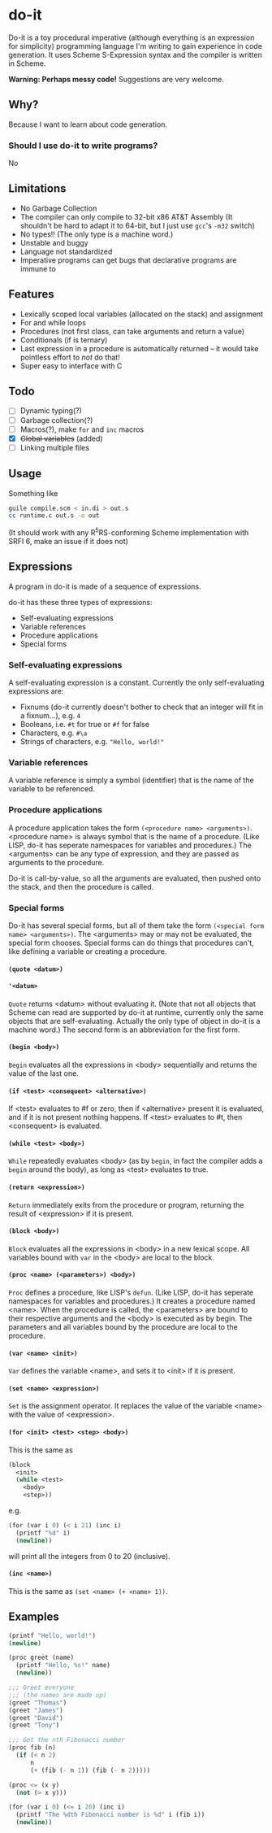 # do-it
Do-it is a toy procedural imperative (although everything is an expression for simplicity) programming language I'm writing to gain experience in code generation. It uses Scheme S-Expression syntax and the compiler is written in Scheme.

**Warning: Perhaps messy code!** Suggestions are very welcome.

## Why?
Because I want to learn about code generation.

### Should I use do-it to write programs?
No

## Limitations
* No Garbage Collection
* The compiler can only compile to 32-bit x86 AT&T Assembly
  (It shouldn't be hard to adapt it to 64-bit, but I just use `gcc`'s `-m32` switch)
* No types!! (The only type is a machine word.)
* Unstable and buggy
* Language not standardized
* Imperative programs can get bugs that declarative programs are immune to

## Features
* Lexically scoped local variables (allocated on the stack) and assignment
* For and while loops
* Procedures (not first class, can take arguments and return a value)
* Conditionals (if is ternary)
* Last expression in a procedure is automatically returned &ndash; it would take pointless effort to *not* do that!
* Super easy to interface with C

## Todo
- [ ] Dynamic typing(?)
- [ ] Garbage collection(?)
- [ ] Macros(?), make `for` and `inc` macros
- [x] ~~Global variables~~ (added)
- [ ] Linking multiple files

## Usage
Something like
```sh
guile compile.scm < in.di > out.s
cc runtime.c out.s -o out
```
(It should work with any R<sup>5</sup>RS-conforming Scheme implementation with SRFI 6, make an issue if it does not)

## Expressions
A program in do-it is made of a sequence of expressions.

do-it has these three types of expressions:

* Self-evaluating expressions
* Variable references
* Procedure applications
* Special forms

### Self-evaluating expressions
A self-evaluating expression is a constant. Currently the only self-evaluating expressions are:

* Fixnums (do-it currently doesn't bother to check that an integer will fit in a fixnum&hellip;), e.g. `4`
* Booleans, i.e. `#t` for true or `#f` for false
* Characters, e.g. `#\a`
* Strings of characters, e.g. `"Hello, world!"`

### Variable references
A variable reference is simply a symbol (identifier) that is the name of the variable to be referenced.

### Procedure applications
A procedure application takes the form `(<procedure name> <arguments>)`. \<procedure name\> is always symbol that is the name of a procedure. (Like LISP, do-it has seperate namespaces for variables and procedures.) The \<arguments\> can be any type of expression, and they are passed as arguments to the procedure.

Do-it is call-by-value, so all the arguments are evaluated, then pushed onto the stack, and then the procedure is called.

### Special forms
Do-it has several special forms, but all of them take the form `(<special form name> <arguments>)`. The \<arguments\> may or may not be evaluated, the special form chooses. Special forms can do things that procedures can't, like defining a variable or creating a procedure.

#### `(quote <datum>)`
#### `'<datum>`
`Quote` returns \<datum\> without evaluating it. (Note that not all objects that Scheme can read are supported by do-it at runtime, currently only the same objects that are self-evaluating. Actually the only type of object in do-it is a machine word.) The second form is an abbreviation for the first form.

#### `(begin <body>)`
`Begin` evaluates all the expressions in \<body\> sequentially and returns the value of the last one.

#### `(if <test> <consequent> <alternative>)`
If \<test\> evaluates to #f or zero, then if \<alternative\> present it is evaluated, and if it is not present nothing happens. If \<test\> evaluates to #t, then \<consequent\> is evaluated.

#### `(while <test> <body>)`
`While` repeatedly evaluates \<body\> (as by `begin`, in fact the compiler adds a `begin` around the body), as long as \<test\> evaluates to true.

#### `(return <expression>)`
`Return` immediately exits from the procedure or program, returning the result of \<expression\> if it is present.

#### `(block <body>)`
`Block` evaluates all the expressions in \<body\> in a new lexical scope. All variables bound with `var` in the \<body\> are local to the block.

#### `(proc <name> (<parameters>) <body>)`
`Proc` defines a procedure, like LISP's `defun`. (Like LISP, do-it has seperate namespaces for variables and procedures.) It creates a procedure named \<name\>. When the procedure is called, the \<parameters\> are bound to their respective arguments and the \<body\> is executed as by begin. The parameters and all variables bound by the procedure are local to the procedure.

#### `(var <name> <init>)`
`Var` defines the variable \<name\>, and sets it to \<init\> if it is present.

#### `(set <name> <expression>)`
`Set` is the assignment operator. It replaces the value of the variable \<name\> with the value of \<expression\>.

#### `(for <init> <test> <step> <body>)`
This is the same as

```scheme
(block
  <init>
  (while <test>
    <body>
    <step>))
```

e.g.

```scheme
(for (var i 0) (< i 21) (inc i)
  (printf "%d" i)
  (newline))
```

will print all the integers from 0 to 20 (inclusive).

#### `(inc <name>)`
This is the same as `(set <name> (+ <name> 1))`.

## Examples
```scheme
(printf "Hello, world!")
(newline)
```

```scheme
(proc greet (name)
  (printf "Hello, %s!" name)
  (newline))

;;; Greet everyone
;;; (the names are made up)
(greet "Thomas")
(greet "James")
(greet "David")
(greet "Tony")
```

```scheme
;;; Get the nth Fibonacci number
(proc fib (n)
  (if (< n 2)
      n
      (+ (fib (- n 1)) (fib (- n 2)))))

(proc <= (x y)
  (not (> x y)))

(for (var i 0) (<= i 20) (inc i)
  (printf "The %dth Fibonacci number is %d" i (fib i))
  (newline))
```
